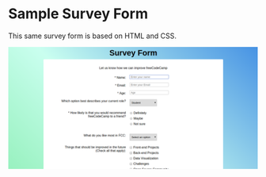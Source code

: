 <h1>Sample Survey Form</h1>
This same survey form is based on HTML and CSS.

![Homepage](/homepage.png)